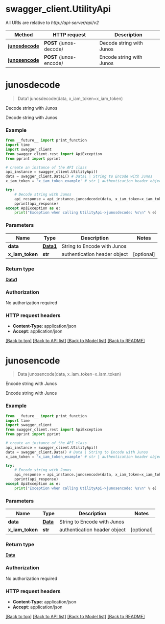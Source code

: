 # swagger_client.UtilityApi

All URIs are relative to *http://api-server/api/v2*

Method | HTTP request | Description
------------- | ------------- | -------------
[**junosdecode**](UtilityApi.md#junosdecode) | **POST** /junos-decode/ | Decode string with Junos
[**junosencode**](UtilityApi.md#junosencode) | **POST** /junos-encode/ | Encode string with Junos


# **junosdecode**
> Data1 junosdecode(data, x_iam_token=x_iam_token)

Decode string with Junos

Decode string with Junos

### Example
```python
from __future__ import print_function
import time
import swagger_client
from swagger_client.rest import ApiException
from pprint import pprint

# create an instance of the API class
api_instance = swagger_client.UtilityApi()
data = swagger_client.Data1() # Data1 | String to Encode with Junos
x_iam_token = 'x_iam_token_example' # str | authentication header object (optional)

try:
    # Decode string with Junos
    api_response = api_instance.junosdecode(data, x_iam_token=x_iam_token)
    pprint(api_response)
except ApiException as e:
    print("Exception when calling UtilityApi->junosdecode: %s\n" % e)
```

### Parameters

Name | Type | Description  | Notes
------------- | ------------- | ------------- | -------------
 **data** | [**Data1**](Data1.md)| String to Encode with Junos | 
 **x_iam_token** | **str**| authentication header object | [optional] 

### Return type

[**Data1**](Data1.md)

### Authorization

No authorization required

### HTTP request headers

 - **Content-Type**: application/json
 - **Accept**: application/json

[[Back to top]](#) [[Back to API list]](../README.md#documentation-for-api-endpoints) [[Back to Model list]](../README.md#documentation-for-models) [[Back to README]](../README.md)

# **junosencode**
> Data junosencode(data, x_iam_token=x_iam_token)

Encode string with Junos

Encode string with Junos

### Example
```python
from __future__ import print_function
import time
import swagger_client
from swagger_client.rest import ApiException
from pprint import pprint

# create an instance of the API class
api_instance = swagger_client.UtilityApi()
data = swagger_client.Data() # Data | String to Encode with Junos
x_iam_token = 'x_iam_token_example' # str | authentication header object (optional)

try:
    # Encode string with Junos
    api_response = api_instance.junosencode(data, x_iam_token=x_iam_token)
    pprint(api_response)
except ApiException as e:
    print("Exception when calling UtilityApi->junosencode: %s\n" % e)
```

### Parameters

Name | Type | Description  | Notes
------------- | ------------- | ------------- | -------------
 **data** | [**Data**](Data.md)| String to Encode with Junos | 
 **x_iam_token** | **str**| authentication header object | [optional] 

### Return type

[**Data**](Data.md)

### Authorization

No authorization required

### HTTP request headers

 - **Content-Type**: application/json
 - **Accept**: application/json

[[Back to top]](#) [[Back to API list]](../README.md#documentation-for-api-endpoints) [[Back to Model list]](../README.md#documentation-for-models) [[Back to README]](../README.md)

